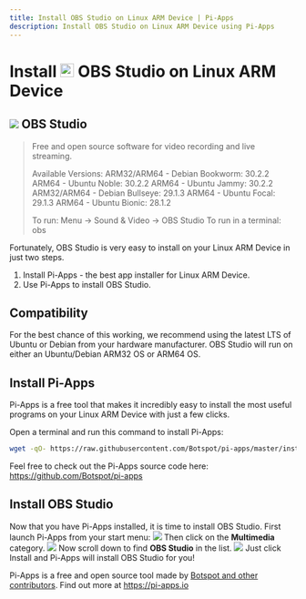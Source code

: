```yaml
---
title: Install OBS Studio on Linux ARM Device | Pi-Apps
description: Install OBS Studio on Linux ARM Device using Pi-Apps
---
```

<div class="simple-install-content content">

# Install <img src="/img/app-icons/OBS Studio/icon-64.png" height=24> OBS Studio on Linux ARM Device

## <img src="/img/app-icons/OBS Studio/icon-64.png"> OBS Studio
> Free and open source software for video recording and live streaming.
> 
> Available Versions:
> ARM32/ARM64 - Debian Bookworm: 30.2.2
> ARM64 - Ubuntu Noble: 30.2.2
> ARM64 - Ubuntu Jammy: 30.2.2
> ARM32/ARM64 - Debian Bullseye: 29.1.3
> ARM64 - Ubuntu Focal: 29.1.3
> ARM64 - Ubuntu Bionic: 28.1.2
> 
> To run: Menu -> Sound & Video -> OBS Studio
> To run in a terminal: obs

Fortunately, OBS Studio is very easy to install on your Linux ARM Device in just two steps.
1. Install Pi-Apps - the best app installer for Linux ARM Device.
2. Use Pi-Apps to install OBS Studio.
</div>
<div class="simple-install-content content">

## Compatibility
For the best chance of this working, we recommend using the latest LTS of Ubuntu or Debian from your hardware manufacturer.
OBS Studio will run on either an Ubuntu/Debian ARM32 OS or ARM64 OS.
</div>
<div class="simple-install-content content">

## Install Pi-Apps

Pi-Apps is a free tool that makes it incredibly easy to install the most useful programs on your Linux ARM Device with just a few clicks.

Open a terminal and run this command to install Pi-Apps:
```bash
wget -qO- https://raw.githubusercontent.com/Botspot/pi-apps/master/install | bash
```
Feel free to check out the Pi-Apps source code here: https://github.com/Botspot/pi-apps
</div>
<div class="simple-install-content content">

## Install OBS Studio

Now that you have Pi-Apps installed, it is time to install OBS Studio.
First launch Pi-Apps from your start menu:
<img src="/img/start-menu.png">
Then click on the <b>Multimedia</b> category.
<img src="/img/category-selections/Multimedia.png">
Now scroll down to find <b>OBS Studio</b> in the list.
<img src="/img/app-icons/OBS Studio/app-selection.png">
Just click Install and Pi-Apps will install OBS Studio for you!
</div>
<div class="simple-install-content content">

Pi-Apps is a free and open source tool made by [Botspot and other contributors](/about/#contributors). Find out more at https://pi-apps.io
</div>
